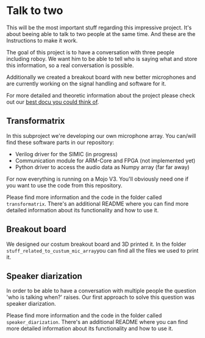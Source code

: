 # Talk to two

This will be the most important stuff regarding this impressive project. It's about beeing able to talk to two people at the same time. And these are the Instructions to make it work.

The goal of this project is to have a conversation with three people including roboy. We want him to be able to tell who is saying what and store this information, so a real conversation is possible.

Additionally we created a breakout board with new better microphones and are currently working on the signal handling and software for it.

For more detailed and theoretic information about the project please check out our [best docu you could think of](https://devanthro.atlassian.net/wiki/spaces/SS18/pages/246546662/Best+Docu+you+could+think+of).

## Transformatrix

In this subproject we're developing our own microphone array. You can/will find these software parts in our repository:

  -  Verilog driver for the SIMIC (in progress)
  -  Communication module for ARM-Core and FPGA (not implemented yet)
  -  Python driver to access the audio data as Numpy array (far far away)

For now everything is running on a Mojo V3. You'll obviously need one if you want to use the code from this repository.

Please find more information and the code in the folder called `transformatrix`. There's an additional README where you can find more detailed information about its functionality and how to use it.

## Breakout board

We designed our costum breakout board and 3D printed it. In the folder `stuff_related_to_custum_mic_array`you can find all the files we used to print it.

## Speaker diarization

In order to be able to have a conversation with multiple people the question 'who is talking when?' raises. Our first approach to solve this question was speaker diarization.

Please find more information and the code in the folder called `speaker_diarization`. There's an additional README where you can find more detailed information about its functionality and how to use it.

